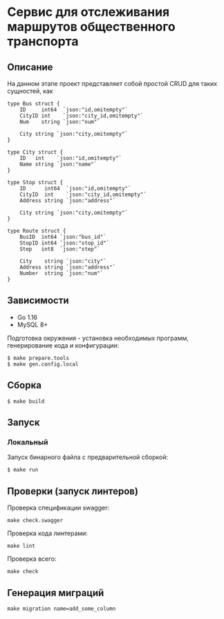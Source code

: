 # Сервис для отслеживания маршрутов общественного транспорта

## Описание

На данном этапе проект представляет собой простой CRUD для таких сущностей, как

```
type Bus struct {
	ID     int64  `json:"id,omitempty"`
	CityID int    `json:"city_id,omitempty"`
	Num    string `json:"num"`

	City string `json:"city,omitempty"`
}
```

```
type City struct {
	ID   int    `json:"id,omitempty"`
	Name string `json:"name"`
}
```

```
type Stop struct {
	ID      int64  `json:"id,omitempty"`
	CityID  int    `json:"city_id,omitempty"`
	Address string `json:"address"`

	City string `json:"city,omitempty"`
}
```

```
type Route struct {
	BusID  int64 `json:"bus_id"`
	StopID int64 `json:"stop_id"`
	Step   int8  `json:"step"`

	City    string `json:"city"`
	Address string `json:"address"`
	Number  string `json:"num"`
}
```

## Зависимости

- Go 1.16
- MySQL 8+

Подготовка окружения - установка необходимых программ, генерирование кода и конфигурации:

```shell script
$ make prepare.tools
$ make gen.config.local
```

## Сборка

```shell script
$ make build
```

## Запуск

### Локальный

Запуск бинарного файла с предварительной сборкой:

```shell script
$ make run
```

## Проверки (запуск линтеров)

Проверка спецификации swagger:

```shell script
make check.swagger
```

Проверка кода линтерами:

```shell script
make lint
```

Проверка всего:

```shell script
make check
```

## Генерация миграций

```shell script
make migration name=add_some_column
```
